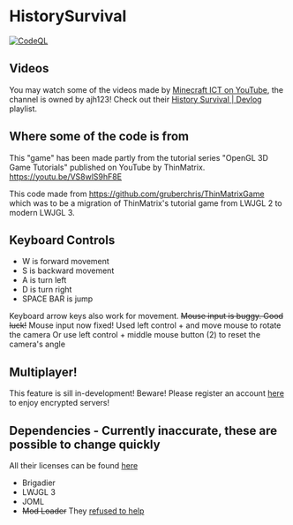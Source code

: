 # HistorySurvival
[![CodeQL](https://github.com/ajh123-development/HistorySurvival/actions/workflows/codeql-analysis.yml/badge.svg)](https://github.com/ajh123-development/HistorySurvival/actions/workflows/codeql-analysis.yml)

## Videos

You may watch some of the videos made by [Minecraft ICT on YouTube](https://www.youtube.com/@minecraftict), the channel is owned by ajh123!
Check out their [History Survival | Devlog](https://www.youtube.com/playlist?list=PL_my8olCrl67TPxaGK4g0OPohqD4Bw7Ye) playlist.

## Where some of the code is from

This "game" has been made partly from the tutorial series "OpenGL 3D Game Tutorials" published on YouTube by ThinMatrix.
https://youtu.be/VS8wlS9hF8E

This code made from https://github.com/gruberchris/ThinMatrixGame which was to be a migration of ThinMatrix's tutorial game from LWJGL 2 to modern LWJGL 3.

## Keyboard Controls
* W is forward movement
* S is backward movement
* A is turn left
* D is turn right
* SPACE BAR is jump

Keyboard arrow keys also work for movement. 
~~Mouse input is buggy. Good luck!~~ 
Mouse input now fixed! Used left control + and move mouse to rotate the camera
Or use left control + middle mouse button (2) to reset the camera's angle

## Multiplayer!
This feature is sill in-development! Beware!
Please register an account [here](https://minersonline.tk/register.php) to enjoy encrypted servers!

## Dependencies - Currently inaccurate, these are possible to change quickly
All their licenses can be found [here](3rd_party)
 * Brigadier
 * LWJGL 3
 * JOML
 * ~~Mod Loader~~ They [refused to help](https://github.com/McModLauncher/modlauncher/issues/109)
 